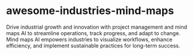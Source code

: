 # awesome-industries-mind-maps
Drive industrial growth and innovation with project management and mind maps AI to streamline operations, track progress, and adapt to change. Mind maps AI empowers industries to visualize workflows, enhance efficiency, and implement sustainable practices for long-term success.
